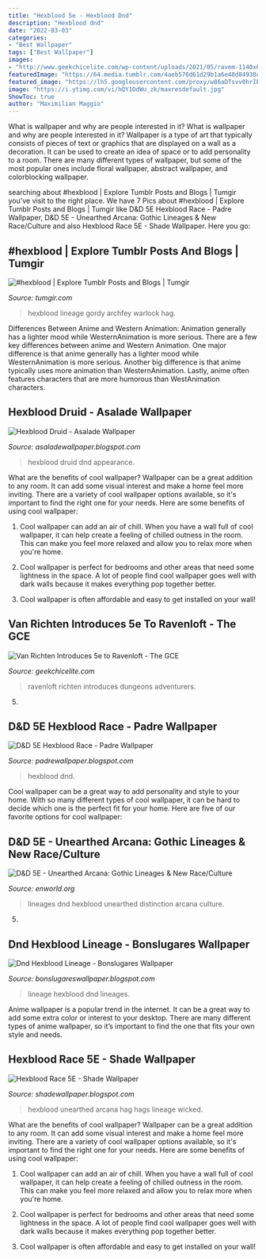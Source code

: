 ```yaml
---
title: "Hexblood 5e - Hexblood Dnd"
description: "Hexblood dnd"
date: "2022-03-03"
categories:
- "Best Wallpaper"
tags: ["Best Wallpaper"]
images:
- "http://www.geekchicelite.com/wp-content/uploads/2021/05/ravem-1140x600.jpg"
featuredImage: "https://64.media.tumblr.com/4aeb576d61d29b1a6e48d84938cb30e3/48e64f8dc8ae0c33-e0/s2048x3072/4a902ea35a40aec7ae68f853b7b8bcd5dea301e3.png"
featured_image: "https://lh5.googleusercontent.com/proxy/w86aDTsvv0hrIB0ti9F02ZzXIkRnCDcj6QxKWntaSboaTHTWYHuh1Wg7gDA3E4r7_6p_6tNg31ewxkggq7-Hc5wjIDhNG-qfDxTn1EWQgC6wfH9CCsxANEi-2aJKO0WJGAQbqgYsEFNcLO-_TRx8p_YAqn5n7l_E2TT1lPyS-Yn0R0MfIqm13VuZ35DSh4QLnxz9LgibA0iM9HxtSJZykGuxVVPU3GbexN-l15oxfG0W4j7w6Q_dBrNhXo_3pUpBgtqxvyaZk9jL=w1200-h630-p-k-no-nu"
image: "https://i.ytimg.com/vi/hQY1OdWu_zk/maxresdefault.jpg"
ShowToc: true
author: "Maximilian Maggio"
---
```



What is wallpaper and why are people interested in it?
What is wallpaper and why are people interested in it?
Wallpaper is a type of art that typically consists of pieces of text or graphics that are displayed on a wall as a decoration. It can be used to create an idea of space or to add personality to a room. There are many different types of wallpaper, but some of the most popular ones include floral wallpaper, abstract wallpaper, and colorblocking wallpaper.

	

		
searching about #hexblood | Explore Tumblr Posts and Blogs | Tumgir you've visit to the right place. We have 7 Pics about #hexblood | Explore Tumblr Posts and Blogs | Tumgir like D&amp;D 5E Hexblood Race - Padre Wallpaper, D&amp;D 5E - Unearthed Arcana: Gothic Lineages &amp; New Race/Culture and also Hexblood Race 5E - Shade Wallpaper. Here you go:
		
    
## #hexblood | Explore Tumblr Posts And Blogs | Tumgir

<img loading=lazy src="https://64.media.tumblr.com/4aeb576d61d29b1a6e48d84938cb30e3/48e64f8dc8ae0c33-e0/s2048x3072/4a902ea35a40aec7ae68f853b7b8bcd5dea301e3.png" onerror="this.onerror=null;this.src='https://tse4.mm.bing.net/th?id=OIP.um0X-pK3tgVxPxsirFO_dQHaJ4&amp;pid=15.1';" alt="#hexblood | Explore Tumblr Posts and Blogs | Tumgir">

_Source: tumgir.com_

>hexblood lineage gordy archfey warlock hag. 

	

Differences Between Anime and Western Animation: Animation generally has a lighter mood while WesternAnimation is more serious.
There are a few key differences between anime and Western Animation. One major difference is that anime generally has a lighter mood while WesternAnimation is more serious. Another big difference is that anime typically uses more animation than WesternAnimation. Lastly, anime often features characters that are more humorous than WestAnimation characters.

    
## Hexblood Druid - Asalade Wallpaper

<img loading=lazy src="https://64.media.tumblr.com/490cfdf49798106bcf30d30bf06a7072/883601797195184b-9d/s1280x1920/3d7122b909b836930cc77b60007512bc19539657.png" onerror="this.onerror=null;this.src='https://tse4.mm.bing.net/th?id=OIP.hwjZKeC8WxQO_8bpElvZKwHaHa&amp;pid=15.1';" alt="Hexblood Druid - Asalade Wallpaper">

_Source: asaladewallpaper.blogspot.com_

>hexblood druid dnd appearance. 

	

What are the benefits of cool wallpaper?
Wallpaper can be a great addition to any room. It can add some visual interest and make a home feel more inviting. There are a variety of cool wallpaper options available, so it's important to find the right one for your needs. Here are some benefits of using cool wallpaper: 
1. Cool wallpaper can add an air of chill. When you have a wall full of cool wallpaper, it can help create a feeling of chilled outness in the room. This can make you feel more relaxed and allow you to relax more when you're home. 

2. Cool wallpaper is perfect for bedrooms and other areas that need some lightness in the space. A lot of people find cool wallpaper goes well with dark walls because it makes everything pop together better. 

3. Cool wallpaper is often affordable and easy to get installed on your wall!

    
## Van Richten Introduces 5e To Ravenloft - The GCE

<img loading=lazy src="http://www.geekchicelite.com/wp-content/uploads/2021/05/ravem-1140x600.jpg" onerror="this.onerror=null;this.src='https://tse3.mm.bing.net/th?id=OIP.cGse7n8SG1KFVxjj2MPSPAHaD5&amp;pid=15.1';" alt="Van Richten Introduces 5e to Ravenloft - The GCE">

_Source: geekchicelite.com_

>ravenloft richten introduces dungeons adventurers. 

	

5.

    
## D&amp;D 5E Hexblood Race - Padre Wallpaper

<img loading=lazy src="https://i.redd.it/bldmwjti9of61.jpg" onerror="this.onerror=null;this.src='https://tse3.mm.bing.net/th?id=OIP.1hOpBuSV5oGNs1pvkCPMAgHaKK&amp;pid=15.1';" alt="D&amp;D 5E Hexblood Race - Padre Wallpaper">

_Source: padrewallpaper.blogspot.com_

>hexblood dnd. 

	

Cool wallpaper can be a great way to add personality and style to your home. With so many different types of cool wallpaper, it can be hard to decide which one is the perfect fit for your home. Here are five of our favorite options for cool wallpaper: 

    
## D&amp;D 5E - Unearthed Arcana: Gothic Lineages &amp; New Race/Culture

<img loading=lazy src="https://www.enworld.org/attachments/screen-shot-2021-01-26-at-5-46-36-pm-png.131853/" onerror="this.onerror=null;this.src='https://tse4.mm.bing.net/th?id=OIP.Zrnrjv6JEi1EJbr-TJq9SwHaE6&amp;pid=15.1';" alt="D&amp;D 5E - Unearthed Arcana: Gothic Lineages &amp; New Race/Culture">

_Source: enworld.org_

>lineages dnd hexblood unearthed distinction arcana culture. 

	

5.

    
## Dnd Hexblood Lineage - Bonslugares Wallpaper

<img loading=lazy src="https://i.ytimg.com/vi/hQY1OdWu_zk/maxresdefault.jpg" onerror="this.onerror=null;this.src='https://tse4.mm.bing.net/th?id=OIP.90U2UspvFJEXTJX_Sm6ZYwHaEK&amp;pid=15.1';" alt="Dnd Hexblood Lineage - Bonslugares Wallpaper">

_Source: bonslugareswallpaper.blogspot.com_

>lineage hexblood dnd lineages. 

	

Anime wallpaper is a popular trend in the internet. It can be a great way to add some extra color or interest to your desktop. There are many different types of anime wallpaper, so it’s important to find the one that fits your own style and needs.

    
## Hexblood Race 5E - Shade Wallpaper

<img loading=lazy src="https://lh5.googleusercontent.com/proxy/w86aDTsvv0hrIB0ti9F02ZzXIkRnCDcj6QxKWntaSboaTHTWYHuh1Wg7gDA3E4r7_6p_6tNg31ewxkggq7-Hc5wjIDhNG-qfDxTn1EWQgC6wfH9CCsxANEi-2aJKO0WJGAQbqgYsEFNcLO-_TRx8p_YAqn5n7l_E2TT1lPyS-Yn0R0MfIqm13VuZ35DSh4QLnxz9LgibA0iM9HxtSJZykGuxVVPU3GbexN-l15oxfG0W4j7w6Q_dBrNhXo_3pUpBgtqxvyaZk9jL=w1200-h630-p-k-no-nu" onerror="this.onerror=null;this.src='https://tse1.mm.bing.net/th?id=OIP.lzxd3YTGJzy_U6_qBE93KgHaEK&amp;pid=15.1';" alt="Hexblood Race 5E - Shade Wallpaper">

_Source: shadewallpaper.blogspot.com_

>hexblood unearthed arcana hag hags lineage wicked. 

	

What are the benefits of cool wallpaper?
Wallpaper can be a great addition to any room. It can add some visual interest and make a home feel more inviting. There are a variety of cool wallpaper options available, so it's important to find the right one for your needs. Here are some benefits of using cool wallpaper: 
1. Cool wallpaper can add an air of chill. When you have a wall full of cool wallpaper, it can help create a feeling of chilled outness in the room. This can make you feel more relaxed and allow you to relax more when you're home. 

2. Cool wallpaper is perfect for bedrooms and other areas that need some lightness in the space. A lot of people find cool wallpaper goes well with dark walls because it makes everything pop together better. 

3. Cool wallpaper is often affordable and easy to get installed on your wall!


